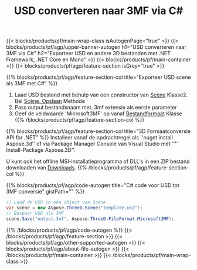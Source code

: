 ﻿---
title: USD converteren naar 3MF via C# 
description: USD en andere 3D bestanden converteren met .NET API
url: /nl/net/conversion/usd-to-3mf/
family: 3d
platformtag: net
feature: conversion
informat: USD
outformat: 3MF
otherformats: DAE STL JT GLTF RVM DXF PDF ASE 
---
{{< blocks/products/pf/main-wrap-class isAutogenPage="true" >}}
{{< blocks/products/pf/agp/upper-banner-autogen h1="USD converteren naar 3MF via C#" h2="Exporteer USD en andere 3D bestanden met .NET Framework, .NET Core en Mono" >}}
{{< blocks/products/pf/main-container >}}
{{< blocks/products/pf/agp/feature-section isGrey="true" >}}

{{% blocks/products/pf/agp/feature-section-col title="Exporteer USD scene als 3MF met C#" %}}
1. Laad USD bestand met behulp van een constructor van [Scène](https://apireference.aspose.com/3d/net/aspose.threed/scene) Klasse2. Bel [Scène. Opslaan](https://apireference.aspose.com/3d/net/aspose.threed/scene/methods/save/index) Methode
3. Pass output bestandsnaam met. 3mf extensie als eerste parameter
4. Geef de veldwaarde 'Microsoft3MF' op vanaf [Bestandformaat](https://apireference.aspose.com/3d/net/aspose.threed/fileformat/fields/index) Klasse
{{% /blocks/products/pf/agp/feature-section-col %}}

{{% blocks/products/pf/agp/feature-section-col title="3D Formaatconversie API for .NET" %}}
Installeer vanaf de opdrachtregel als ''nuget install Aspose.3d'' of via Package Manager Console van Visual Studio met '''' Install-Package Aspose.3D''.

U kunt ook het offline MSI-installatieprogramma of DLL's in een ZIP bestand downloaden van [Downloads](https://downloads.aspose.com/3d/net).
{{% /blocks/products/pf/agp/feature-section-col %}}

{{% blocks/products/pf/agp/code-autogen title="C# code voor USD tot 3MF conversie" gistPath="" %}}
```cs
// Laad de USD in een object van Scene 
var scene = new Aspose.ThreeD.Scene("template.usd");
// Bespaar USD als 3MF 
scene.Save("output.3mf", Aspose.ThreeD.FileFormat.Microsoft3MF);

```
{{% /blocks/products/pf/agp/code-autogen %}}
{{< /blocks/products/pf/agp/feature-section >}}
{{< blocks/products/pf/agp/other-supported-autogen >}}
{{< blocks/products/pf/agp/about-file-autogen >}}
{{< /blocks/products/pf/main-container >}}
{{< /blocks/products/pf/main-wrap-class >}}